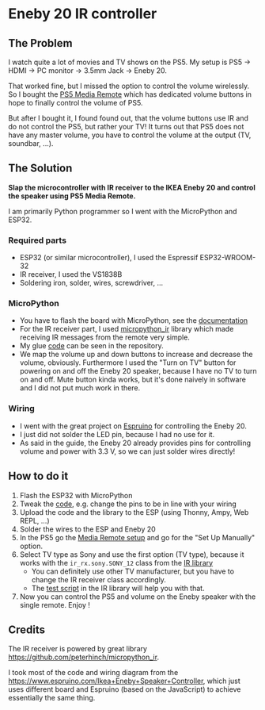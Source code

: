 # Eneby 20 IR controller

## The Problem
I watch quite a lot of movies and TV shows on the PS5. My setup is PS5 -> HDMI -> PC monitor -> 3.5mm Jack -> Eneby 20.

That worked fine, but I missed the option to control the volume wirelessly. So I bought the [PS5 Media Remote](https://www.playstation.com/en-us/accessories/media-remote/) which has dedicated volume buttons in hope to finally control the volume of PS5.

But after I bought it, I found found out, that the volume buttons use IR and do not control the PS5, but rather your TV! It turns out that PS5 does not have any master volume, you have to control the volume at the output (TV, soundbar, ...).

## The Solution
**Slap the microcontroller with IR receiver to the IKEA Eneby 20 and control the speaker using PS5 Media Remote.**

I am primarily Python programmer so I went with the MicroPython and ESP32.

### Required parts
* ESP32 (or similar microcontroller), I used the Espressif ESP32-WROOM-32
* IR receiver, I used the VS1838B
* Soldering iron, solder, wires, screwdriver, ...

### MicroPython
* You have to flash the board with MicroPython, see the [documentation](https://docs.micropython.org/en/latest/esp32/quickref.html)
* For the IR receiver part, I used [micropython_ir](https://github.com/peterhinch/micropython_ir) library which made receiving IR messages from the remote very simple.
* My glue [code](https://github.com/pklejch/eneby-ir-controller/blob/main/main.py) can be seen in the repository.
* We map the volume up and down buttons to increase and decrease the volume, obviously. Furthermore I used the "Turn on TV" button for powering on and off the Eneby 20 speaker, because I have no TV to turn on and off. Mute button kinda works, but it's done naively in software and I did not put much work in there.

### Wiring
* I went with the great project on [Espruino](https://www.espruino.com/Ikea+Eneby+Speaker+Controller) for controlling the Eneby 20.
* I just did not solder the LED pin, because I had no use for it.
* As said in the guide, the Eneby 20 already provides pins for controlling volume and power with 3.3 V, so we can just solder wires directly!

## How to do it
1. Flash the ESP32 with MicroPython
1. Tweak the [code](https://github.com/pklejch/eneby-ir-controller/blob/main/main.py), e.g. change the pins to be in line with your wiring
1. Upload the code and the library to the ESP (using Thonny, Ampy, Web REPL, ...)
1. Solder the wires to the ESP and Eneby 20
1. In the PS5 go the [Media Remote setup](https://www.playstation.com/en-us/support/hardware/ps5-media-remote-support/) and go for the "Set Up Manually" option.
1. Select TV type as Sony and use the first option (TV type), because it works with the `ir_rx.sony.SONY_12` class from the [IR library](https://github.com/peterhinch/micropython_ir)
    * You can definitely use other TV manufacturer, but you have to change the IR receiver class accordingly.
    * The [test script](https://github.com/peterhinch/micropython_ir/blob/master/RECEIVER.md) in the IR library will help you with that.
1. Now you can control the PS5 and volume on the Eneby speaker with the single remote. Enjoy !

## Credits
The IR receiver is powered by great library https://github.com/peterhinch/micropython_ir.

I took most of the code and wiring diagram from the https://www.espruino.com/Ikea+Eneby+Speaker+Controller, which just uses different board and Espruino (based on the JavaScript) to achieve essentially the same thing.